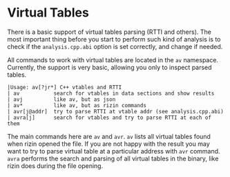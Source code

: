 # Virtual Tables

There is a basic support of virtual tables parsing (RTTI and others).
The most important thing before you start to perform such kind of analysis
is to check if the `analysis.cpp.abi` option is set correctly, and change if needed.

All commands to work with virtual tables are located in the `av` namespace.
Currently, the support is very basic, allowing you only to inspect
parsed tables.

```
|Usage: av[?jr*] C++ vtables and RTTI
| av           search for vtables in data sections and show results
| avj          like av, but as json
| av*          like av, but as rizin commands
| avr[j@addr]  try to parse RTTI at vtable addr (see analysis.cpp.abi)
| avra[j]      search for vtables and try to parse RTTI at each of them
```

The main commands here are `av` and `avr`. `av` lists all virtual tables
found when rizin opened the file. If you are not happy with the result
you may want to try to parse virtual table at a particular address with
`avr` command. `avra` performs the search and parsing of all virtual
tables in the binary, like rizin does during the file opening.

